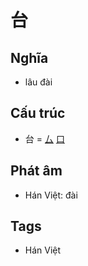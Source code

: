 # 台

## Nghĩa

* lâu đài

## Cấu trúc
* 台 = [厶](厶.md) [口](口.md)

## Phát âm

* Hán Việt: đài

## Tags
* Hán Việt

<script>window.HANZI_FIELD='台';</script>
